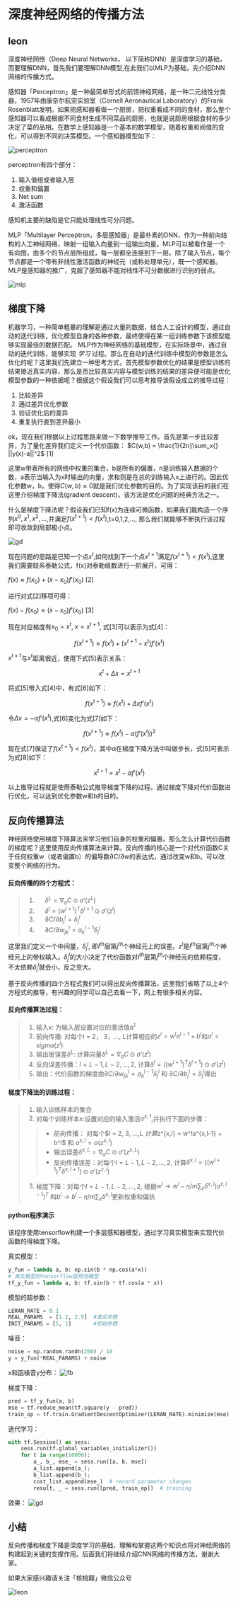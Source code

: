 # 深度神经网络的传播方法
leon
------

深度神经网络（Deep Neural Networks， 以下简称DNN）是深度学习的基础，而要理解DNN，首先我们要理解DNN模型,在此我们以MLP为基础，先介绍DNN网络的传播方式。

感知器「Perceptron」是一种最简单形式的前馈神经网络，是一种二元线性分类器，1957年由康奈尔航空实验室（Cornell Aeronautical Laboratory）的Frank Rosenblatt发明。如果把感知器看做一个厨房，把权重看成不同的食材，那么整个感知器可以看成根据不同食材生成不同菜品的厨房，也就是说厨房根据食材的多少决定了菜的品相。在数学上感知器是一个基本的数学模型，随着权重和阀值的变化，可以得到不同的决策模型。一个感知器模型如下：

![perceptron](imgs/perceptron.png)

perceptron有四个部分：
1. 输入值组或者输入层
2. 权重和偏置
3. Net sum
4. 激活函数

感知机主要的缺陷是它只能处理线性可分问题。

MLP「Multilayer Perceptron，多层感知器」是最朴素的DNN，作为一种前向结构的人工神经网络，映射一组输入向量到一组输出向量。MLP可以被看作是一个有向图，由多个的节点层所组成，每一层都全连接到下一层。除了输入节点，每个节点都是一个带有非线性激活函数的神经元（或称处理单元），既一个感知器。MLP是感知器的推广，克服了感知器不能对线性不可分数据进行识别的弱点。

![mlp](imgs/mlp.png)

## 梯度下降

机器学习，一种简单粗暴的理解是通过大量的数据，结合人工设计的模型，通过自动的迭代训练，优化模型自身的各种参数，最终使得在某一组训练参数下该模型能够实现最佳的数据匹配。
MLP作为神经网络的基础模型，在实际场景中，通过自动的迭代训练，能够实现 *学习* 过程。那么在自动的迭代训练中模型的参数是怎么优化的呢？这里我们先建立一种思考方式，首先模型参数优化的结果是模型训练的结果接近真实内容，那么是否比较真实内容与模型训练的结果的差异便可能是优化模型参数的一种依据呢？根据这个假设我们可以思考推导该假设成立的推导过程：
1. 比较差异
2. 通过差异优化参数
3. 验证优化后的差异
4. 重复执行直到差异最小

ok，现在我们根据以上过程思路来做一下数学推导工作。首先是第一步比较差异，为了量化差异我们定义一个代价函数：
$C(w,b) = \frac{1}{2n}\sum_x{} ||y(x)-a||^2$  [1]

这里w带表所有的网络中权重的集合，b是所有的偏置，n是训练输入数据的个数，a表示当输入为x时输出的向量，求和则是在总的训练输入x上进行的。因此优化参数w，b，使得$C(w,b) \approx 0$就是我们优化参数的目的。为了实现该目的我们在这里介绍梯度下降法(gradient descent)，该方法是优化问题的经典方法之一。

什么是梯度下降法呢？假设我们已知f(x)为连续可微函数，如果我们能构造一个序列$x^0,x^1,x^2,...$,并满足$f(x^{t+1})<f(x^t)$,t=0,1,2,..., 那么我们就能够不断执行该过程即可收敛到局部极小点。

![gd](imgs/gd1.jpg)

现在问题的思路是已知一个点$x^t$,如何找到下一个点$x^{t+1}$满足$f(x^{t+1})<f(x^t)$,这里我们需要联系泰勒公式，f(x)对泰勒级数进行一阶展开，可得：

$f(x) \approx f(x_0)+(x-x_0)f'(x_0)$  [2] 

进行对式[2]移项可得：

$f(x) - f(x_0) \approx (x-x_0)f'(x_0)$  [3] 

现在对应梯度有$x_0 = x^t$, $x = x^{t+1}$, 式[3]可以表示为式[4]：

$$ f(x^{t+1}) \approx f(x^t) + (x^{t+1} - x^t)f'(x^t) $$ 

$x^{t+1}$与$x^t$距离很近，使用下式[5]表示关系：

$$ x^t + \Delta x = x^{t+1}$$

将式[5]带入式[4]中，有式[6]如下：

$$ f(x^{t+1}) \approx f(x^t) + \Delta xf'(x^t) $$ 

令$\Delta x=-\alpha f'(x^t)$,式[6]变化为式[7]如下：

$$ f(x^{t+1}) \approx f(x^t) -\alpha (f'(x^t))^2 $$ 

现在式[7]保证了$f(x^{t+1})<f(x^t)$，其中$\alpha$在梯度下降方法中叫做步长，式[5]可表示为式[8]如下：

$$ x^{t+1} = x^t -\alpha f'(x^t) $$

以上推导过程就是使用泰勒公式推导梯度下降的过程。通过梯度下降对代价函数进行优化，可以达到优化参数w和b的目的。

## 反向传播算法

神经网络使用梯度下降算法来学习他们自身的权重和偏置。那么怎么计算代价函数的梯度呢？这里使用反向传播算法来计算。反向传播的核心是一个对代价函数C关于任何权重w（或者偏置b）的偏导数$\partial C/\partial w$的表达式，通过改变w和b，可以改变整个网络的行为。

#### 反向传播的四个方程式：

> 1. &#160;&#160;&#160;&#160;  $\delta^L =  \nabla_aC ⊙ \sigma'(z^L)$ 
> 2. &#160;&#160;&#160;&#160;  $\delta^l =  (w^{l+1})^T\delta^{l+1} ⊙ \sigma'(z^l)$  
> 3. &#160;&#160;&#160;&#160;  $\partial C/ \partial b_j^l =  \delta_j^l$
> 4. &#160;&#160;&#160;&#160;  $\partial C/ \partial w_{jk}^l =  a_k^{l-1}\delta_j^l$

这里我们定义一个中间量，$\delta_j^l$, 即$l^{th}$层第$j^{th}$个神经元上的误差。$z^l$是$l^{th}$层第$j^{th}$个神经元上的带权输入。$\delta_j^l$的大小决定了代价函数对$l^{th}$层第$j^{th}$个神经元的依赖程度，不太依赖$\delta_j^l$就会小，反之变大。

基于反向传播的四个方程式我们可以得出反向传播算法，这里我们省略了以上4个方程式的推导，有兴趣的同学可以自己去看一下，网上有很多相关内容。

#### 反向传播算法过程：

> 1. 输入x: 为输入层设置对应的激活值$a^1$
> 2. 前向传播: 对每个l = 2， 3，..., L计算相应的$z^l = w^l a^{l-1} + b^l$和$a^l = sigma(z^l)$
> 3. 输出层误差$\delta^L$: 计算向量$\delta^L = \nabla_aC ⊙ \sigma'(z^l)$
> 4. 反向误差传播：$l = L-1,L-2, ...,2$, 计算$\delta^l =  ((w^{l+1})^T\delta^{l+1}) ⊙ \sigma'(z^l)$
> 5. 输出：代价函数的梯度由$\partial C/ \partial w_{jk}^l =  a_k^{l-1}\delta_j^l$ 和 $\partial C/ \partial b_j^l =  \delta_j^l$得出

#### 梯度下降法的训练过程：

> 1. 输入训练样本的集合
> 2. 对每个训练样本x:设置对应的输入激活$a^{x,1}$,并执行下面的步骤：
>> *  前向传播： 对每个$l = 2, 3, ...,L $计算$z^{x,l} = w^la^{x,l-1} + b^l$ 和 $a^{x,l} = \sigma(z^{x,l})$
>> *  输出误差$\delta^{x,L} =  \nabla_aC ⊙ \sigma'(z^{x,L})$
>> *  反向传播误差：对每个$l = L-1,L-2, ...,2$, 计算$\delta^{x,l} =  ((w^{l+1})^T\delta^{x,l+1}) ⊙ \sigma'(z^{x,l})$
> 3. 梯度下降：对每个$l = L-1,L-2, ...,2$, 根据$w^l \rightarrow w^l - \eta/m\sum_x\delta^{x,l}(a^{x,l-1})^T$ 和$b^l \rightarrow b^l - \eta/m\sum_x\delta^{x,l}$更新权重和偏执

#### python程序演示

该程序使用tensorflow构建一个多层感知器模型，通过学习真实模型来实现代价函数的得梯度下降。

真实模型：
```python
y_fun = lambda a, b: np.sin(b * np.cos(a*x))
# 真实模型的tensorflow版预测模型
tf_y_fun = lambda a, b: tf.sin(b * tf.cos(a * x))
```

模型的超参数：
```python
LERAN_RATE = 0.1
REAL_PARAMS  = [1.2, 2.5]  #真实参数
INIT_PARAMS = [5, 1]       #初始参数
```

噪音：
```python
noise = np.random.randn(200) / 10
y = y_fun(*REAL_PARAMS) + noise
```

x和函噪音y分布：
![fb](imgs/fb.png)

梯度下降：
```python
pred = tf_y_fun(a, b)
mse = tf.reduce_mean(tf.square(y - pred))
train_op = tf.train.GradientDescentOptimizer(LERAN_RATE).minimize(mse)
```

迭代学习：
```python
with tf.Session() as sess:
    sess.run(tf.global_variables_initializer())
    for t in range(10000):
        a_, b_, mse_ = sess.run([a, b, mse])
        a_list.append(a_);
        b_list.append(b_);
        cost_list.append(mse_)  # record parameter changes
        result, _ = sess.run([pred, train_op])  # training
```

效果：
![gd](imgs/gd.png)

## 小结
反向传播和梯度下降是深度学习的基础，理解和掌握这两个知识点将对神经网络的构建起到关键的支撑作用。后面我们将继续介绍CNN网络的传播方法，谢谢大家。

如果大家感兴趣请关注「核桃瓣」微信公众号

![leon](imgs/leon.png)
